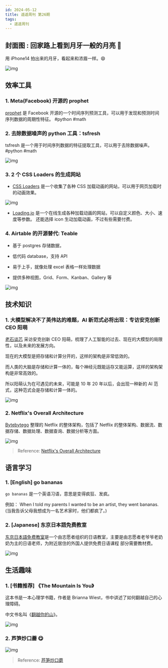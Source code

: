 ```yaml
---
id: 2024-05-12
title: 遥遥周刊 第26期
tags:
  - 遥遥周刊
---
```


## 封面图 : 回家路上看到月牙一般的月亮 🌙

用 iPhone14 拍出来的月牙，看起来和浓眉一样。😄

![img](moonshotbyiphone.jpg)

## 效率工具

### 1. Meta(Facebook) 开源的 prophet

[prophet](https://github.com/facebook/prophet) 是 Facebook 开源的一个时间序列预测工具，可以用于发现和预测时间序列数据的周期性特征。 #python #math

### 2. 去除数据噪声的 python 工具：tsfresh

tsfresh 是一个用于时间序列数据的特征提取工具，可以用于去除数据噪声。 #python #math

![img](tsfresh.png)

### 3. 2 个 CSS Loaders 的生成网站

- [CSS Loaders](https://css-loaders.com/) 是一个收集了各种 CSS 加载动画的网站，可以用于网页加载时的动画效果。

![img](css-loaders.png)

- [Loading.io](https://loading.io/) 是一个在线生成各种加载动画的网站，可以自定义颜色、大小、速度等参数。 还能选择 icon 生动加载动画，不过有些需要付费。

### 4. Airtable 的开源替代: Teable

- 基于 postgres 存储数据，

- 低代码 database，支持 API

- 易于上手，就像处理 excel 表格一样处理数据

- 提供多种视图，Grid、Form、Kanban、Gallery 等

![img](Teable.png)

## 技术知识

### 1. 大模型解决不了英伟达的难题，AI 新范式必将出现：专访安克创新 CEO 阳萌

[老石谈芯](https://www.youtube.com/@laoshi_tec) 采访安克创新 CEO 阳萌，梳理了人工智能的过去、现在的大模型的局限性，以及未来的发展方向。

现在的大模型是把存储和计算分开的，这样的架构是非常低效的。

而人类的大脑是存储和计算一体的，每个神经元既能运存又能运算，这样的架构架构是非常高效的。

所以阳萌认为在可遇见的未来，可能是 10 年 20 年以后，会出现一种新的 AI 范式，这种范式会是存储和计算一体的。

![img](ai.webp)

### 2. Netflix's Overall Architecture

[Bytebytego](https://twitter.com/bytebytego) 整理的 Netflix 的整体架构，包括了 Netflix 的整体架构、数据流、数据存储、数据处理、数据查询、数据分析等方面。

![img](Netflix's%20Overall%20Architecture.png)

> Reference: [Netflix's Overall Architecture](https://twitter.com/bytebytego/status/1789161538496176552)

## 语言学习

### 1. [English] go bananas

`go bananas` 是一个英语习语，意思是变得疯狂、发疯。

例如： When I told my parents I wanted to be an artist, they went bananas. (当我告诉父母我想成为一名艺术家时，他们都疯了。)

### 2. [Japanese] 东京日本語免费教室

[东京日本語免费教室](https://nihongo.tokyo-tsunagari.or.jp/)是一个由志愿者组织的日语教室，主要是由志愿者老爷爷老奶奶为主的日语老师，为附近居住的外国人提供免费日语课程 部分需要教材费。

![img](东京日本語教室.png)

## 生活趣味

### 1. [书籍推荐] 《The Mountain Is You》

这本书是一本心理学书籍，作者是 Brianna Wiest，书中讲述了如何翻越自己的心理障碍。

中文书名叫《[翻越你的山](https://weread.qq.com/web/bookDetail/2fb322e0811e7ec82g015f7d)》。

![img](The%20Mountain%20Is%20You.png)

### 2. 芦笋炒口蘑 😋

![img](芦笋炒口蘑.png)

> Reference: [芦笋炒口蘑](https://twitter.com/Vicky22955256/status/1789051485420245350)
